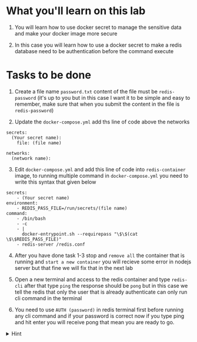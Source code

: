 # What you'll learn on this lab

1. You will learn how to use docker secret to manage the sensitive data and make your docker image more secure

2. In this case you will learn how to use a docker secret to make a redis database need to be authentication before the command execute

# Tasks to be done

1. Create a file name `password.txt` content of the file must be `redis-password` (it's up to you but in this case I want it to be simple and easy to remember, make sure that when you submit the content in the file is `redis-password`)

2. Update the `docker-compose.yml` add ths line of code above the networks
```plain
secrets:
  (Your secret name):
    file: (file name)

networks:
  (network name):
```

3. Edit `docker-compose.yml` and add this line of code into `redis-container` image, to running multiple command in `docker-compose.yml` you need to write this syntax that given below
```plain
secrets:
    - (Your secret name)
environment:
    - REDIS_PASS_FILE=/run/secrets/(file name)
command: 
    - /bin/bash
    - -c
    - |
      docker-entrypoint.sh --requirepass "\$\$(cat \$\$REDIS_PASS_FILE)" 
    - redis-server /redis.conf
```
       

4. After you have done task 1-3 stop and `remove all` the container that is running and `start a new container` you will recieve some error in nodejs server but that fine we will fix that in the next lab

5. Open a new terminal and access to the redis container and type `redis-cli` after that type `ping` the response should be `pong` but in this case we tell the redis that only the user that is already authenticate can only run cli command in the terminal

6. You need to use `AUTH (password)` in redis terminal first before running any cli command and if your password is correct now if you type ping and hit enter you will receive pong that mean you are ready to go.

<details>
<summary>Hint</summary>

All neccessary command in this lab
1. `touch (filename)` - Use to create a file
2. `nano (filename)` - Use to edit a file
3. `docker-compose build` - Use to build Docker images for services defined in a docker-compose.yml
4. `docker-compose up` - Use to build all the services into container
5. `docker-compose down` - Use to remove all the container in the services
4. `docker image ls` - Use to call all the image that exist on machine
5. `docker container ps -a` - Use to list all exist container
6. `docker image rm (image name)` - Use to delete a docker image with a specifig name
7. `docker container rm (container name)` - Use to delete a docker container with a specifig container
8. `docker exec -it (container name or container id) bash` - Use to access the container to run cli command

All neccessary docker-compose.yml syntax

```plain

version: (version number)

services:
  (service name):
    container_name: (container name)
    image: (image name)
    build:
      context: (path of the folder to be build)
      dockerfile: (path to Dockerfile)
    ports:
      - (port number):(port number)
    depends_on:
      - (if this container name is start this container will start after)
    networks:
      - (network name)
    secrets:
        - (Your secret name)
    environment:
        - REDIS_PASS_FILE=/run/secrets/(file name)
    command: (This is how we run a multiple command in docker-compose)
      - /bin/bash
      - -c
      - |
        docker-entrypoint.sh --requirepass "\$\$(cat \$\$REDIS_PASS_FILE)" 
      - redis-server /redis.conf
      
secrets:
  (Your secret name):
    file: (file name)

networks:
  (network name):
```{{exec}}

</details>

<details>
<summary>Solution</summary>

```plain

cat > password.txt  <<EOF
redis-password
EOF

cat > docker-compose.yml <<EOF
version: '3.9'
services: 
  
  node-container:
    container_name: node-container
    image: nodeserver
    build: 
      context: .
      dockerfile: Dockerfile
    ports:
      - 8000:8000
    depends_on:
      - redis-container
    secrets:
      - password
    environment:
      - REDIS_PASS_FILE=/run/secrets/password
    networks:
      - backend 

  redis-container:
    container_name: redis-container
    image: redis:latest
    secrets:
      - password
    environment:
      - REDIS_PASS_FILE=/run/secrets/password
    command: 
      - /bin/bash
      - -c
      - |
        docker-entrypoint.sh --requirepass "\$\$(cat \$\$REDIS_PASS_FILE)" 
      - redis-server /redis.conf
    ports:
      - 6379:6379
    networks:
      - backend
    volumes:
      - ./data/redis:/data
      - ./config/redis.conf:/redis.conf

secrets:
  password:
    file: password.txt

networks:
  backend:

EOF

docker-compose down

docker-compose build

docker-compose up

```{{exec}}


</details>